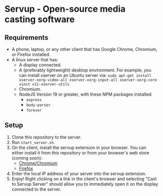 # Servup - Open-source media casting software
## Requirements
 - A phone, laptop, or any other client that has Google Chrome, Chromium, or Firefox installed. 
 - A linux server that has:
    - A display connected.
    - A (preferably lightweight) desktop environment. For example, you can install xserver on an Ubuntu server via: `sudo apt-get install xserver-xorg-video-all xserver-xorg-input-all xserver-xorg-core xinit x11-xserver-utils`
    - Chromium.
    - NodeJS Version 19 or greater, with these NPM packages installed:
        - `express`
        - `body-parser`
        - `forever`
## Setup
 1. Clone this repository to the server. 
 2. Run `start_server.sh`.
 3. On the client, install the servup extension in your browser. You can either install it from this repository or from your browser's web store (coming soon):
    - [Chrome/Chromium]()
    - [Firefox](https://addons.mozilla.org/en-US/firefox/addon/servup/)
 4. Enter the local IP address of your server into the servup extension.
 5. Enjoy! Right clicking on a link in the client's browser and selecting "Cast to Servup Server" should allow you to immediately open it on the display connected to the server.
